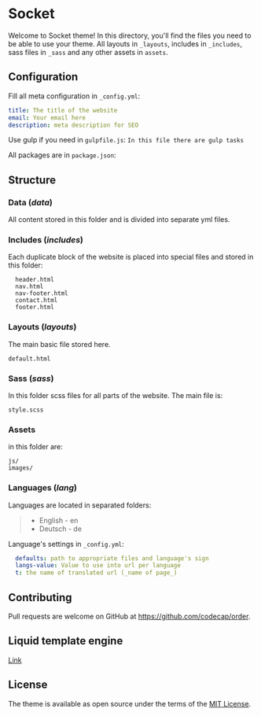 # Socket

Welcome to Socket theme! In this directory, you'll find the files you need to be able to use your theme. All layouts in `_layouts`, includes in `_includes`, sass files in `_sass` and any other assets in `assets`.

## Configuration

Fill all meta configuration in  `_config.yml`:

```yaml
title: The title of the website
email: Your email here
description: meta description for SEO
```

Use gulp if you need in  `gulpfile.js`: `In this file there are gulp tasks`

All packages are in  `package.json`:

## Structure

### Data (_data_)
  All content stored in this folder and is divided into separate yml files.

### Includes (_includes_)
  Each duplicate block of the website is placed into special files and stored in this folder:

      header.html
      nav.html
      nav-footer.html
      contact.html
      footer.html

### Layouts (_layouts_)
  The main basic file stored here.

    default.html

### Sass (_sass_)
  In this folder scss files for all parts of the website. The main file is:

    style.scss

### Assets
  in this folder are:

    js/
    images/
### Languages (_lang_)
  Languages are located in separated folders:
  >
  >  - English - en
  >  - Deutsch - de

  Language's settings in  `_config.yml`:
```yaml
  defaults: path to appropriate files and language's sign
  langs-value: Value to use into url per language
  t: the name of translated url (_name of page_)
```
## Contributing

Pull requests are welcome on GitHub at https://github.com/codecap/order.

## Liquid template engine
[Link](https://shopify.github.io/liquid/)


## License

The theme is available as open source under the terms of the [MIT License](https://opensource.org/licenses/MIT).
